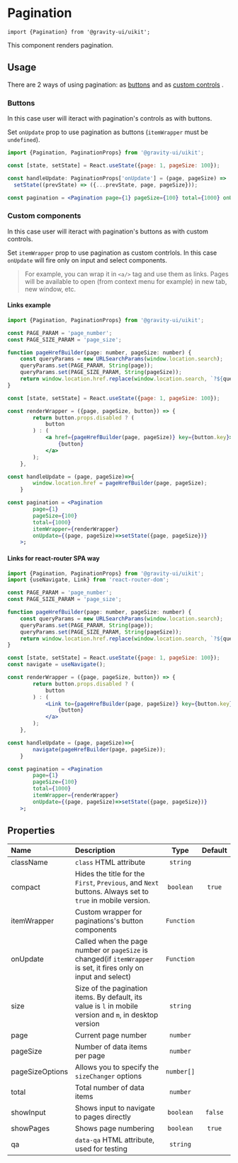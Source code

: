 <!--GITHUB_BLOCK-->

# Pagination

<!--/GITHUB_BLOCK-->

```tsx
import {Pagination} from '@gravity-ui/uikit';
```

This component renders pagination.

## Usage

There are 2 ways of using pagination: as [buttons](#buttons) and as [custom controls](#custom-constrols) .

### Buttons

In this case user will iteract with pagination's controls as with buttons.

Set `onUpdate` prop to use pagination as buttons (`itemWrapper` must be `undefined`).

```jsx
import {Pagination, PaginationProps} from '@gravity-ui/uikit';

const [state, setState] = React.useState({page: 1, pageSize: 100});

const handleUpdate: PaginationProps['onUpdate'] = (page, pageSize) =>
  setState((prevState) => ({...prevState, page, pageSize}));

const pagination = <Pagination page={1} pageSize={100} total={1000} onUpdate={handleUpdate} />;
```

### Custom components

In this case user will iteract with pagination's buttons as with custom controls.

Set `itemWrapper` prop to use pagination as custom contrlols. In this case `onUpdate` will fire only on input and select components.

> For example, you can wrap it in `<a/>` tag and use them as links. Pages will be available to open (from context menu for example) in new tab, new window, etc.

#### Links example

```jsx
import {Pagination, PaginationProps} from '@gravity-ui/uikit';

const PAGE_PARAM = 'page_number';
const PAGE_SIZE_PARAM = 'page_size';

function pageHrefBuilder(page: number, pageSize: number) {
    const queryParams = new URLSearchParams(window.location.search);
    queryParams.set(PAGE_PARAM, String(page));
    queryParams.set(PAGE_SIZE_PARAM, String(pageSize));
    return window.location.href.replace(window.location.search, `?${queryParams.toString()}`);
}

const [state, setState] = React.useState({page: 1, pageSize: 100});

const renderWrapper = ({page, pageSize, button}) => {
        return button.props.disabled ? (
            button
        ) : (
            <a href={pageHrefBuilder(page, pageSize)} key={button.key}>
                {button}
            </a>
        );
    },

const handleUpdate = (page, pageSize)=>{
        window.location.href = pageHrefBuilder(page, pageSize);
    }

const pagination = <Pagination
        page={1}
        pageSize={100}
        total={1000}
        itemWrapper={renderWrapper}
        onUpdate={(page, pageSize)=>setState({page, pageSize})}
    >;
```

#### Links for react-router SPA way

```jsx
import {Pagination, PaginationProps} from '@gravity-ui/uikit';
import {useNavigate, Link} from 'react-router-dom';

const PAGE_PARAM = 'page_number';
const PAGE_SIZE_PARAM = 'page_size';

function pageHrefBuilder(page: number, pageSize: number) {
    const queryParams = new URLSearchParams(window.location.search);
    queryParams.set(PAGE_PARAM, String(page));
    queryParams.set(PAGE_SIZE_PARAM, String(pageSize));
    return window.location.href.replace(window.location.search, `?${queryParams.toString()}`);
}

const [state, setState] = React.useState({page: 1, pageSize: 100});
const navigate = useNavigate();

const renderWrapper = ({page, pageSize, button}) => {
        return button.props.disabled ? (
            button
        ) : (
            <Link to={pageHrefBuilder(page, pageSize)} key={button.key}>
                {button}
            </a>
        );
    },

const handleUpdate = (page, pageSize)=>{
        navigate(pageHrefBuilder(page, pageSize));
    }

const pagination = <Pagination
        page={1}
        pageSize={100}
        total={1000}
        itemWrapper={renderWrapper}
        onUpdate={(page, pageSize)=>setState({page, pageSize})}
    >;
```

## Properties

| Name            | Description                                                                                                      |    Type    | Default |
| :-------------- | :--------------------------------------------------------------------------------------------------------------- | :--------: | :-----: |
| className       | `class` HTML attribute                                                                                           |  `string`  |         |
| compact         | Hides the title for the `First`, `Previous`, and `Next` buttons. Always set to `true` in mobile version.         | `boolean`  | `true`  |
| itemWrapper     | Custom wrapper for paginations's button components                                                               | `Function` |         |
| onUpdate        | Called when the page number or `pageSize` is changed(if `itemWrapper` is set, it fires only on input and select) | `Function` |         |
| size            | Size of the pagination items. By default, its value is `l` in mobile version and `m`, in desktop version         |  `string`  |         |
| page            | Current page number                                                                                              |  `number`  |         |
| pageSize        | Number of data items per page                                                                                    |  `number`  |         |
| pageSizeOptions | Allows you to specify the `sizeChanger` options                                                                  | `number[]` |         |
| total           | Total number of data items                                                                                       |  `number`  |         |
| showInput       | Shows input to navigate to pages directly                                                                        | `boolean`  | `false` |
| showPages       | Shows page numbering                                                                                             | `boolean`  | `true`  |
| qa              | `data-qa` HTML attribute, used for testing                                                                       |  `string`  |         |
